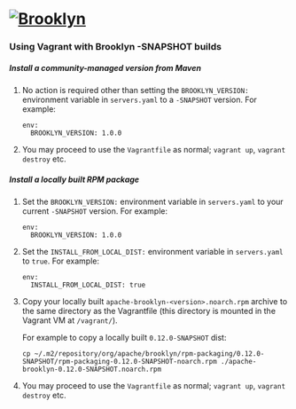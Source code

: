 
# [![**Brooklyn**](https://brooklyn.apache.org/style/img/apache-brooklyn-logo-244px-wide.png)](http://brooklyn.apache.org/)

### Using Vagrant with Brooklyn -SNAPSHOT builds

##### Install a community-managed version from Maven
1. No action is required other than setting the  `BROOKLYN_VERSION:` environment variable in `servers.yaml` to a `-SNAPSHOT` version. For example:

   ```
   env:
     BROOKLYN_VERSION: 1.0.0
   ```

2. You may proceed to use the `Vagrantfile` as normal; `vagrant up`, `vagrant destroy` etc.

##### Install a locally built RPM package

1. Set the `BROOKLYN_VERSION:` environment variable in `servers.yaml` to your current `-SNAPSHOT` version. For example:

   ```
   env:
     BROOKLYN_VERSION: 1.0.0
   ```

2. Set the `INSTALL_FROM_LOCAL_DIST:` environment variable in `servers.yaml` to `true`. For example:

   ```
   env:
     INSTALL_FROM_LOCAL_DIST: true
   ```


3. Copy your locally built `apache-brooklyn-<version>.noarch.rpm` archive to the same directory as the Vagrantfile (this directory is mounted in the Vagrant VM at `/vagrant/`).

   For example to copy a locally built `0.12.0-SNAPSHOT` dist:

   ```
   cp ~/.m2/repository/org/apache/brooklyn/rpm-packaging/0.12.0-SNAPSHOT/rpm-packaging-0.12.0-SNAPSHOT-noarch.rpm ./apache-brooklyn-0.12.0-SNAPSHOT.noarch.rpm
   ```

4. You may proceed to use the `Vagrantfile` as normal; `vagrant up`, `vagrant destroy` etc.
